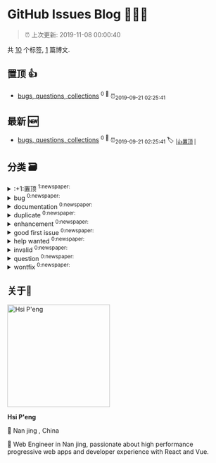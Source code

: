 
# GitHub Issues Blog :tada::tada::tada:
    
> :alarm_clock: 上次更新: 2019-11-08 00:00:40
    
共 [10](https://github.com/lirawx/issues/labels) 个标签, [1](https://github.com/lirawx/issues/issues) 篇博文.

## 置顶 :thumbsup: 
- [bugs, questions, collections](https://github.com/lirawx/issues/issues/1)  <sup>0 :speech_balloon:</sup>  	 :alarm_clock:<sub>2019-09-21 02:25:41</sub> 
## 最新 :new: 
- [bugs, questions, collections](https://github.com/lirawx/issues/issues/1) <sup>0 :speech_balloon:</sup>  			 :alarm_clock:<sub>2019-09-21 02:25:41</sub> 
 :label: 	<sub>|</sub><sub>[:+1:置顶](https://github.com/lirawx/issues/labels/%3A%2B1%3A%E7%BD%AE%E9%A1%B6)	|	</sub>

## 分类  :card_file_box: 

<details>
<summary>:+1:置顶	<sup>1:newspaper:</sup></summary>

- [bugs, questions, collections](https://github.com/lirawx/issues/issues/1)  <sup>0 :speech_balloon:</sup>  	 :alarm_clock:<sub>2019-09-21 02:25:41</sub> 


</details>

<details>
<summary>bug	<sup>0:newspaper:</sup></summary>



</details>

<details>
<summary>documentation	<sup>0:newspaper:</sup></summary>



</details>

<details>
<summary>duplicate	<sup>0:newspaper:</sup></summary>



</details>

<details>
<summary>enhancement	<sup>0:newspaper:</sup></summary>



</details>

<details>
<summary>good first issue	<sup>0:newspaper:</sup></summary>



</details>

<details>
<summary>help wanted	<sup>0:newspaper:</sup></summary>



</details>

<details>
<summary>invalid	<sup>0:newspaper:</sup></summary>



</details>

<details>
<summary>question	<sup>0:newspaper:</sup></summary>



</details>

<details>
<summary>wontfix	<sup>0:newspaper:</sup></summary>



</details>

## 关于:boy: 

[<img alt="Hsi P'eng" src="https://avatars3.githubusercontent.com/u/10678334?v=4" width="233"/>](https://github.com/lirawx)

**Hsi P'eng**

:round_pushpin: Nan jing , China

:black_flag: Web Engineer in Nan jing, passionate about high performance progressive web apps and developer experience with React and Vue.
